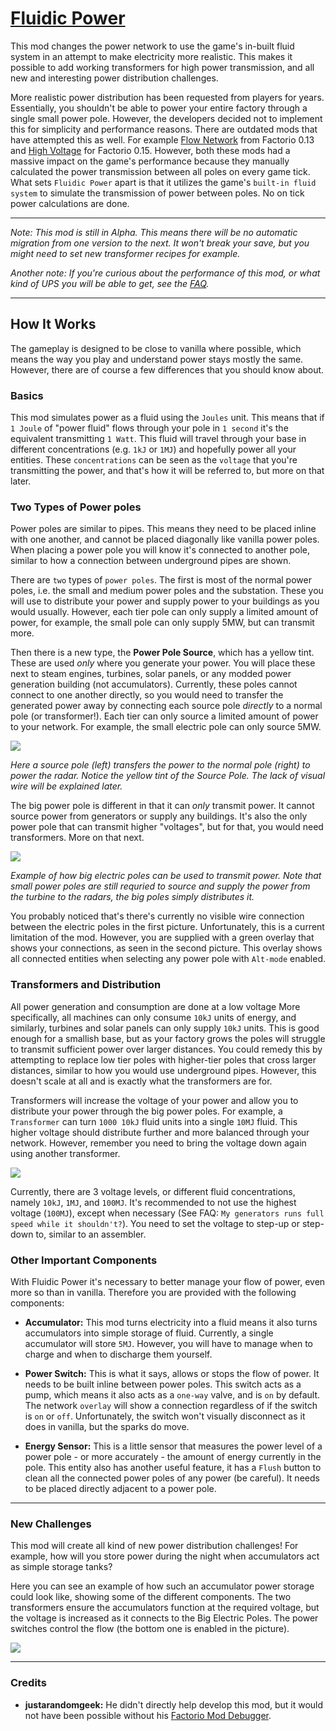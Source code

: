 # [Fluidic Power](https://mods.factorio.com/mod/FluidicPower)

This mod changes the power network to use the game's in-built fluid system in an attempt to make electricity more realistic. This makes it possible to add working transformers for high power transmission, and all new and interesting power distribution challenges.

More realistic power distribution has been requested from players for years. Essentially, you shouldn't be able to power your entire factory through a single small power pole. However, the developers decided not to implement this for simplicity and performance reasons. There are outdated mods that have attempted this as well. For example [Flow Network](https://mods.factorio.com/mods/Simdezimon/flownetwork) from Factorio 0.13 and [High Voltage](https://mods.factorio.com/mods/JeroenDStout/highvoltage) for Factorio 0.15. However, both these mods had a massive impact on the game's performance because they manually calculated the power transmission between all poles on every game tick. What sets `Fluidic Power` apart is that it utilizes the game's `built-in fluid system` to simulate the transmission of power between poles. No on tick power calculations are done. 

---

*Note: This mod is still in Alpha. This means there will be no automatic migration from one version to the next. It won't break your save, but you might need to set new transformer recipes for example.*

*Another note: If you're curious about the performance of this mod, or what kind of UPS you will be able to get, see the [FAQ](https://mods.factorio.com/mod/FluidicPower/faq).*

---

## How It Works

The gameplay is designed to be close to vanilla where possible, which means the way you play and understand power stays mostly the same. However, there are of course a few differences that you should know about.

### Basics
This mod simulates power as a fluid using the `Joules` unit. This means that if `1 Joule` of "power fluid" flows through your pole in `1 second` it's the equivalent transmitting `1 Watt`. This fluid will travel through your base in different concentrations (e.g. `1kJ` or `1MJ`) and hopefully power all your entities. These `concentrations` can be seen as the `voltage` that you're transmitting the power, and that's how it will be referred to, but more on that later.

### Two Types of Power poles 

Power poles are similar to pipes. This means they need to be placed inline with one another, and cannot be placed diagonally like vanilla power poles. When placing a power pole you will know it's connected to another pole, similar to how a connection between underground pipes are shown.

There are `two` types of `power poles`. The first is most of the normal power poles, i.e. the small and medium power poles and the substation. These you will use to distribute your power and supply power to your buildings as you would usually. However, each tier pole can only supply a limited amount of power, for example, the small pole can only supply 5MW, but can transmit more.
 
Then there is a new type, the **Power Pole Source**, which has a yellow tint. These are used *only* where you generate your power. You will place these next to steam engines, turbines, solar panels, or any modded power generation building (not accumulators). Currently, these poles cannot connect to one another directly, so you would need to transfer the generated power away by connecting each source pole *directly* to a normal pole (or transformer!). Each tier can only source a limited amount of power to your network. For example, the small electric pole can only source 5MW.

![](https://github.com/heinwessels/Factorio-FluidicPower/blob/main/images/pole-types.png?raw=true)

*Here a source pole (left) transfers the power to the normal pole (right) to power the radar. Notice the yellow tint of the Source Pole. The lack of visual wire will be explained later.*

The big power pole is different in that it can *only* transmit power. It cannot source power from generators or supply any buildings. It's also the only power pole that can transmit higher "voltages", but for that, you would need transformers. More on that next.

![](https://github.com/heinwessels/Factorio-FluidicPower/blob/main/images/big-pole-overlay.png?raw=true)

*Example of how big electric poles can be used to transmit power. Note that small power poles are still requried to source and supply the power from the turbine to the radars, the big poles simply distributes it.*

You probably noticed that's there's currently no visible wire connection between the electric poles in the first picture. Unfortunately, this is a current limitation of the mod. However, you are supplied with a green overlay that shows your connections, as seen in the second picture. This overlay shows all connected entities when selecting any power pole with `Alt-mode` enabled.

### Transformers and Distribution

All power generation and consumption are done at a low voltage More specifically, all machines can only consume `10kJ` units of energy, and similarly, turbines and solar panels can only supply `10kJ` units. This is good enough for a smallish base, but as your factory grows the poles will struggle to transmit sufficient power over larger distances. You could remedy this by attempting to replace low tier poles with higher-tier poles that cross larger distances, similar to how you would use underground pipes. However, this doesn't scale at all and is exactly what the transformers are for.

Transformers will increase the voltage of your power and allow you to distribute your power through the big power poles. For example, a `Transformer` can turn `1000 10kJ` fluid units into a single `10MJ` fluid. This higher voltage should distribute further and more balanced through your network. However, remember you need to bring the voltage down again using another transformer. 

![](https://github.com/heinwessels/Factorio-FluidicPower/blob/main/images/transformer-alt.png?raw=true)

Currently, there are 3 voltage levels, or different fluid concentrations, namely `10kJ`, `1MJ`, and `100MJ`. It's recommended to not use the highest voltage (`100MJ`), except when necessary (See FAQ: `My generators runs full speed while it shouldn't?`). You need to set the voltage to step-up or step-down to, similar to an assembler.

### Other Important Components

With Fluidic Power it's necessary to better manage your flow of power, even more so than in vanilla. Therefore you are provided with the following components:

- **Accumulator:** This mod turns electricity into a fluid means it also turns accumulators into simple storage of fluid. Currently, a single accumulator will store `5MJ`. However, you will have to manage when to charge and when to discharge them yourself. 

- **Power Switch:** This is what it says, allows or stops the flow of power. It needs to be built inline between power poles. This switch acts as a pump, which means it also acts as a `one-way` valve, and is `on` by default. The network `overlay` will show a connection regardless of if the switch is `on` or `off`. Unfortunately, the switch won't visually disconnect as it does in vanilla, but the sparks do move.

- **Energy Sensor:** This is a little sensor that measures the power level of a power pole - or more accurately - the amount of energy currently in the pole. This entity also has another useful feature, it has a `Flush` button to clean all the connected power poles of any power (be careful). It needs to be placed directly adjacent to a power pole.

---

### New Challenges

This mod will create all kind of new power distribution challenges! For example, how will you store power during the night when accumulators act as simple storage tanks?

Here you can see an example of how such an accumulator power storage could look like, showing some of the different components. The two transformers ensure the accumulators function at the required voltage, but the voltage is increased as it connects to the Big Electric Poles. The power switches control the flow (the bottom one is enabled in the picture).

![](https://github.com/heinwessels/Factorio-FluidicPower/blob/main/images/example-accumulator.png?raw=true)


---

### Credits

- **justarandomgeek:** He didn't directly help develop this mod, but it would not have been possible without his [Factorio Mod Debugger](https://marketplace.visualstudio.com/items?itemName=justarandomgeek.factoriomod-debug).